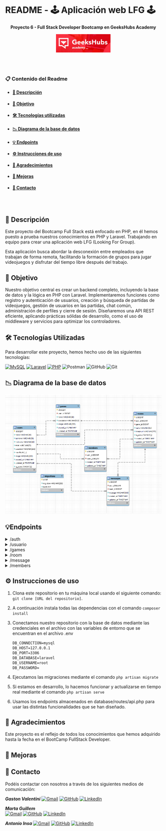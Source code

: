 # README - 🕹️ Aplicación web LFG 🕹️
__<p align="center">Proyecto 6 - Full Stack Developer Bootcamp en GeeksHubs Academy </p>__

<p>
   <div align="center">
      <img src="./database/image/cabecera.jpg" width="35%">
   </div>    
</p>
<br></br>

### 📋 Contenido del Readme

- <a href="#🚀-descripción"><h4>🚀 Descripción</h4></a>
- <a href="#🎯-objetivo"><h4>🎯 Objetivo</h4></a>
- <a href="#🛠️-tecnologías-utilizadas"><h4>🛠️ Tecnologías utilizadas</h4></a>
- <a href="#📉-diagrama-de-la-base-de-datos"><h4>📉 Diagrama de la base de datos</h4></a>
- <a href="#💡endpoints"><h4>💡 Endpoints</h4></a>
- <a href="#⚙️-instrucciones-de-uso"><h4>⚙️ Instrucciones de uso</h4></a>
- <a href="#👏-agradecimientos"><h4>👏 Agradecimientos</h4></a>
- <a href="#🌟-mejoras"><h4>🌟 Mejoras</h4></a>
- <a href="#📧-contacto"><h4>📧 Contacto</h4></a>

<br></br>

## 🚀 Descripción

Este proyecto del Bootcamp Full Stack está enfocado en PHP, en él hemos puesto a prueba nuestros conocimientos en PHP y Laravel. Trabajando en equipo para crear una aplicación web LFG (Looking For Group).

Esta aplicación busca abordar la desconexión entre empleados que trabajan de forma remota, facilitando la formación de grupos para jugar videojuegos y disfrutar del tiempo libre después del trabajo.

## 🎯 Objetivo

Nuestro objetivo central es crear un backend completo, incluyendo la base de datos y la lógica en PHP con Laravel. Implementaremos funciones como registro y autenticación de usuarios, creación y búsqueda de partidas de videojuegos, gestión de usuarios en las partidas, chat común, administración de perfiles y cierre de sesión. Diseñaremos una API REST eficiente, aplicando prácticas sólidas de desarrollo, como el uso de middleware y servicios para optimizar los controladores. 


## 🛠️ Tecnologías Utilizadas

Para desarrollar este proyecto, hemos hecho uso de las siguientes tecnologías:

[![MySQL](https://img.shields.io/badge/MySQL-4479A1?style=for-the-badge&logo=mysql&logoColor=white&labelColor=101010)]()  [![Laravel](https://img.shields.io/badge/Laravel-FF2D20?style=for-the-badge&logo=laravel&logoColor=white&labelColor=101010)]()   [![PHP](https://img.shields.io/badge/PHP-777BB4?style=for-the-badge&logo=php&logoColor=white&labelColor=101010)]() ![Postman](https://img.shields.io/badge/-Postman-000?&logo=Postman) ![GitHub](https://img.shields.io/badge/-GitHub-05122A?style=flat&logo=github)&nbsp;![Git](https://img.shields.io/badge/-Git-05122A?style=flat&logo=git)&nbsp;



</details>


## 📉 Diagrama de la base de datos

<p>
   <div align="center">
      <img src="./database/image/data_base.png" style="max-width: 100%">
   </div>    
</p>



## 💡Endpoints
<details>
<summary>/auth</summary>
<br>

1. Crear un usuario, registro.
    - Descripción: Crear un nuevo usuario, recuperando la información de los campos requeridos a través del body. Y, se genera un registro en la base de datos de un nuevo usuario con el rol de "user".

            POST http://127.0.0.1:8000/api/register

        Body:

             JSON
            {
               "name": "Zaira",
               "surname": "Guillem Perez",
               "nickname":"maguol",
               "email": "zaira@zaira.com",
               "password": " 123456"
            }
        
2. Login.
    - Descripción: Al acceder, nos devuelve un token a través del body que utilizaremos más tarde en las rutas habilitadas para los usuarios.

            POST http://127.0.0.1:8000/api/login 

        Body:

             JSON
            {
                "email": "zaira@zaira.com",
                "password": "123456"
            }
        
    
</details>
<details>
<summary>/usuario</summary>
<br>

1. Obtener un usuario por Id.
    - Descripción: Obtener un usuario por el id, si el id enviado    corresponde con el id del token que hemos obtenido con el Login.

            GET http://127.0.0.1:8000/api/user/{id}  

        Auth:

            Auth : User 
            Barer token : Token
 
        
2. Actualizar un usuario por Id.
    - Descripción: Con el token obtenido al hacer Login, el usuario podra editar sus datos.

            PUT http://127.0.0.1:8000/api/user/{id}

        Auth:

            Auth : User 
            Barer token : Token


3. Eliminar un usuario por el Id.
    - Descripción: Eliminar un usuario por el id.

            DELETE http://127.0.0.1:8000/api/user/{id}          

        Auth:

            Auth : Admin
            Barer token : Token
       
4. Obtener todos los usuarios.
    - Descripción: Obtener los datos de todos los usuarios.

            GET http://127.0.0.1:8000/api/user

        Auth:

            Auth : User 
            Barer token : Token
    
</details>

<details>
<summary>/games</summary>
<br>

1. Crear un juego.
    - Descripción: Crear un juego.

            POST http://127.0.0.1:8000/api/createGame

        Auth:

             Auth : User 
             Barer token : Token

        Body:

              JSON
                {
                "name": "GTA",
                "description": "El mejor videojuego",
                "image": "https://image.api.playstation.com/vulcan/ap/rnd/202202/2816/mYn2ETBKFct26V9mJnZi4aSS.png"
                }  
 

2. Obtener todos los juegos.
    - Descripción: Obtener todos los juegos.

            GET http://127.0.0.1:8000/api/games

        Auth:

             Auth : User 
             Barer token : Token


3. Actualizar un juego por el Id.
    - Descripción: Actualizar un juego por el Id, siempre que el usuario que está intentando modificarlo sea el creador del mismo.

            POST http://127.0.0.1:8000/api/updateGameById/{id}

        Auth:

             Auth : User 
             Barer token : Token

        Body:

              JSON
                {
                "name": "GTA",
                "description": "El mejor videojuego",
                "image": "https://image.api.playstation.com/vulcan/ap/rnd/202202/2816/mYn2ETBKFct26V9mJnZi4aSS.png"
                }  


4. Recuperar un juego por el Id.
    - Descripción: Recuperar un juego por el Id.

            GET http://127.0.0.1:8000/api/getGameById/{id}

        Auth:

             Auth : User 
             Barer token : Token
            

5. Eliminar un juego por el Id.
    - Descripción: Eliminar un juego por el Id.

            POST http://127.0.0.1:8000/api/deleteGame/{id}

        Auth:

             Auth : User 
             Barer token : Token
            
                     
</details>

<details>
<summary>/room</summary>
<br>

1. Crear una sala.
    - Descripción: Crear una sala.

            POST http://127.0.0.1:8000/api/room


        Auth:

             Auth : User 
             Barer token : Token

        Body:

              JSON
                {
                "game_id": 3,
                "name":"Escuadrón GTA"
                }


2. Obtener todas las salas.
    - Descripción: Obtener todos las salas.

            GET http://127.0.0.1:8000/api/room

      Auth:

             Auth : User 
             Barer token : Token


3. Actualizar una sala por el Id.
    - Descripción: Actualizar una sala por el Id, siempre que el usuario que está intentando modificarlo sea el creador del mismo.

            PUT http://127.0.0.1:8000/api/room/{id}

      Auth:

             Auth : User 
             Barer token : Token
            
        Body:

              JSON
                {
                "name":"Malos GTA"
                }    
       

        NOTA: El usuario puede modificar cualquiera de los siguientes campos y, para realizar la actualización no es necesario introducir todos los campos.
                
                'game_id', 'name','image_url','is_active'
                
4. Recuperar una sala por el Id.
    - Descripción: Recuperar una sala por el Id.
                
            GET http://127.0.0.1:8000/api/room/{id}
        

      Auth:

             Auth : User 
             Barer token : Token
     
5. Recuperar todas las salas que sean activas.
    - Descripción: Recuperar una sala por el Id.
                
            GET http://127.0.0.1:8000/api/room/active
                

      Auth:

             Auth : User 
             Barer token : Token
            

6. Eliminar una sala por el Id.
    - Descripción: Eliminar una sala por el Id.
                
            POST http://127.0.0.1:8000/api/room/{id}
        

      Auth:

             Auth : User 
             Barer token : Token
            
               
</details>

<details>
<summary>/message</summary>
<br>

1. Crear un mensaje.
    - Descripción: Crear una mensaje.
      
             POST http://127.0.0.1:8000/api/createMessage

        Auth:

             Auth : User 
             Barer token : Token

        Body:

              JSON
                {
                "game_id": 3,
                "name":"Escuadrón GTA"
                }

2. Obtener todos los mensajes.
    - Descripción: Obtener todos los mensajes.

            GET http://127.0.0.1:8000/api/messages

        Auth:

             Auth : User 
             Barer token : Token

3. Actualizar un mensaje por el Id.
    - Descripción: Actualizar una sala por el Id, siempre que el usuario que está intentando modificarlo sea el creador del mismo.

            PUT http://127.0.0.1:8000/api/updatemessage/{id}

        Auth:

             Auth : User 
             Barer token : Token

        Body:

              JSON:
                {
                "message": "Hola Grupi"
                }

            
4. Recuperar un mensaje por el Id.
    - Descripción: Recuperar una sala por el Id.

            GET http://127.0.0.1:8000/api/message/{id}
        
        Auth:

             Auth : User 
             Barer token : Token
            
5. Eliminar un mensaje por el Id.
    - Descripción: Eliminar una sala por el Id.
            
            POST http://127.0.0.1:8000/api/deletemessage/{id}


        Auth:

             Auth : User 
             Barer token : Token
            
      
</details>
<details>
<summary>/members</summary>
<br>

1. Añadir un miembro a la sala.
    - Descripción: Añadir un miembro a la sala, si este la ha creado.
      
             POST http://127.0.0.1:8000/api/members

        Auth:

             Auth : User 
             Barer token : Token

        Body:

              JSON
                {
                "user_id": 2,
                "room_id": 10
                }

2. Añadirse a una sala.
    - Descripción: Formar parte de una sala ya creada.

            POST http://127.0.0.1:8000/api/member

        Auth:

             Auth : User 
             Barer token : Token


        Body:

              JSON
                {
                "room_id": 10
                }

3. Recuperar todas las salas en las que pertenece el usuario.
    - Descripción: Recuperar todas las salas a las que pertenece el usuario. Para ello, recuperamos su id del token.

            GET http://127.0.0.1:8000/api/member


        Auth:

             Auth : User 
             Barer token : Token

        Body:

              JSON:
                {
                "message": "Hola Grupi"
                }

            
4. Recuperar todos los miembros.
    - Descripción: Recuperar todos los usuarios y las salas a las que pertenece.

            GET http://127.0.0.1:8000/api/members
        
        Auth:

             Auth : Admin 
             Barer token : Token

5. Recuperar todos los miembros de una sala.
    - Descripción: Recuperar todos los miembros que forman parte de una sala.
            
            GET http://127.0.0.1:8000/api/member/room


        Auth:

             Auth : User 
             Barer token : Token

        Body:

              JSON:
                {
                "room_id":9
                }


5. Eliminar un miembro.
    - Descripción: El creador de la sala puede eliminar un usuario de la misma.
            
            DELETE http://127.0.0.1:8000/api/member


        Auth:

             Auth : User 
             Barer token : Token

        Body:

              JSON:
                {
                "user_id":2,
                "room_id":9
                }

6. Salir de una sala.
    - Descripción: Salir de una sala a la que perteneces.
            
            DELETE http://127.0.0.1:8000/api/member/{$id}


        Auth:

             Auth : User 
             Barer token : Token

            
      
</details>

## ⚙️ Instrucciones de uso

1. Clona este repositorio en tu máquina local usando el siguiente comando: `git clone [URL del repositorio]`.
2. A continuación instala todas las dependencias con el comando ` composer install `
3. Conectamos nuestro repositorio con la base de datos mediante las credenciales en el archivo con las variables de entorno que se encuentran en el archivo .env

    ``` 
    DB_CONNECTION=mysql
    DB_HOST=127.0.0.1
    DB_PORT=3306
    DB_DATABASE=laravel
    DB_USERNAME=root
    DB_PASSWORD=

    ```  

4. Ejecutamos las migraciones mediante el comando `php artisan migrate` 
5. Si estamos en desarrollo, lo hacemos funcionar y actualizarse en tiempo real mediante el comando `php artisan serve`
6. Usamos los endpoints almacenados en database/routes/api.php para usar las distintas funcionalidades que se han diseñado.


## 👏 Agradecimientos
Este proyecto es el reflejo de todos los conocimientos que hemos adquirido hasta la fecha en el BootCamp FullStack Developer.

## 🌟 Mejoras
<!-- TODO -->

## 📧 Contacto
Podéis contactar con nosotros a través de los siguientes medios de comunicación:

***Gaston Valentini***
[![Gmail](https://img.shields.io/badge/Gmail-C6362C?style=for-the-badge&logo=gmail&logoColor=white)](gastonvalentiniruiz@gmail.com) [![GitHub](https://img.shields.io/badge/github-%2324292e.svg?&style=for-the-badge&logo=github&logoColor=white)](https://github.com/Gaston-Valentini) [![LinkedIn](https://img.shields.io/badge/linkedin-%231E77B5.svg?&style=for-the-badge&logo=linkedin&logoColor=white)](https://www.linkedin.com/in/gastonvalentini/)

 
***Marta Guillem***  
[![Gmail](https://img.shields.io/badge/Gmail-C6362C?style=for-the-badge&logo=gmail&logoColor=white)](martaguillem@outlook.es) [![GitHub](https://img.shields.io/badge/github-%2324292e.svg?&style=for-the-badge&logo=github&logoColor=white)](https://github.com/martaguillemolmos) [![LinkedIn](https://img.shields.io/badge/linkedin-%231E77B5.svg?&style=for-the-badge&logo=linkedin&logoColor=white)](https://www.linkedin.com/in/marta-guillem-olmos-b26b9b293/)


***Antonio Insa*** 
[![Gmail](https://img.shields.io/badge/Gmail-C6362C?style=for-the-badge&logo=gmail&logoColor=white)](antonioinsa@tutanota.com) [![GitHub](https://img.shields.io/badge/github-%2324292e.svg?&style=for-the-badge&logo=github&logoColor=white)](https://github.com/antonioinsa) [![LinkedIn](https://img.shields.io/badge/linkedin-%231E77B5.svg?&style=for-the-badge&logo=linkedin&logoColor=white)](https://www.linkedin.com/in/antonioinsa/)
